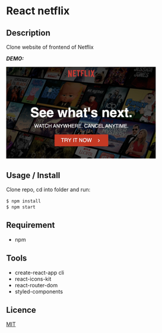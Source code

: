 # React netflix

## Description

Clone website of frontend of Netflix <br/>

**_DEMO:_**

<img src="./src/images/191129Netflix.jpg" width="80%">

## Usage / Install

Clone repo, cd into folder and run:

```console
$ npm install
$ npm start
```

## Requirement

- npm

## Tools

- create-react-app cli
- react-icons-kit
- react-router-dom
- styled-components

## Licence

[MIT](./LICENSE.txt)
